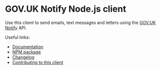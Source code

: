 # GOV.UK Notify Node.js client

Use this client to send emails, text messages and letters using the [GOV.UK Notify](https://www.notifications.service.gov.uk) API.

Useful links:

- [Documentation](https://docs.notifications.service.gov.uk/node.html)
- [NPM package](https://www.npmjs.com/package/notifications-node-client)
- [Changelog](https://github.com/alphagov/notifications-node-client/blob/main/CHANGELOG.md)
- [Contributing to this client](https://github.com/alphagov/notifications-node-client/blob/main/CONTRIBUTING.md)
